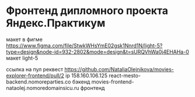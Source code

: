 # Фронтенд дипломного проекта Яндекс.Практикум

 макет в фигме https://www.figma.com/file/StwkWHsYmE02gsk1Nnrd1N/light-5?type=design&node-id=932-2802&mode=design&t=sURQVhWa0j4EHAHa-0
 макет light-5

 ссылка на пул реквест https://github.com/NataliaOlejnikova/movies-explorer-frontend/pull/2
 ip 158.160.106.125
 react-mesto-backend.nomoreparties.co   бэкенд
 movies-frontend-nataolej.nomoredomainsicu.ru   фронтенд
